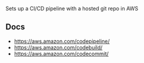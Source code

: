 Sets up a CI/CD pipeline with a hosted git repo in AWS

## Docs
- https://aws.amazon.com/codepipeline/
- https://aws.amazon.com/codebuild/
- https://aws.amazon.com/codecommit/
